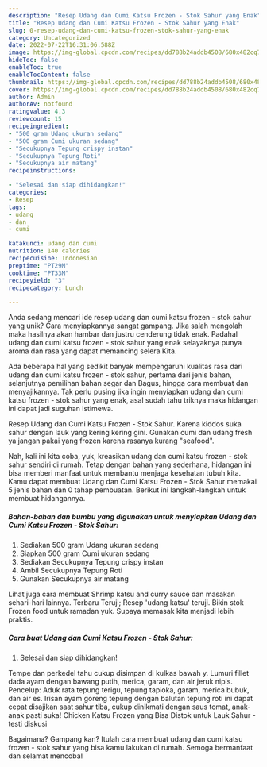 ```yaml
---
description: "Resep Udang dan Cumi Katsu Frozen - Stok Sahur yang Enak"
title: "Resep Udang dan Cumi Katsu Frozen - Stok Sahur yang Enak"
slug: 0-resep-udang-dan-cumi-katsu-frozen-stok-sahur-yang-enak
category: Uncategorized
date: 2022-07-22T16:31:06.588Z
image: https://img-global.cpcdn.com/recipes/dd788b24addb4508/680x482cq70/udang-dan-cumi-katsu-frozen-stok-sahur-foto-resep-utama.jpg
hideToc: false
enableToc: true
enableTocContent: false
thumbnail: https://img-global.cpcdn.com/recipes/dd788b24addb4508/680x482cq70/udang-dan-cumi-katsu-frozen-stok-sahur-foto-resep-utama.jpg
cover: https://img-global.cpcdn.com/recipes/dd788b24addb4508/680x482cq70/udang-dan-cumi-katsu-frozen-stok-sahur-foto-resep-utama.jpg
author: Admin
authorAv: notfound
ratingvalue: 4.3
reviewcount: 15
recipeingredient:
- "500 gram Udang ukuran sedang"
- "500 gram Cumi ukuran sedang"
- "Secukupnya Tepung crispy instan"
- "Secukupnya Tepung Roti"
- "Secukupnya air matang"
recipeinstructions:

- "Selesai dan siap dihidangkan!"
categories:
- Resep
tags:
- udang
- dan
- cumi

katakunci: udang dan cumi 
nutrition: 140 calories
recipecuisine: Indonesian
preptime: "PT29M"
cooktime: "PT33M"
recipeyield: "3"
recipecategory: Lunch

---
```





Anda sedang mencari ide resep udang dan cumi katsu frozen - stok sahur yang unik? Cara menyiapkannya sangat gampang. Jika salah mengolah maka hasilnya akan hambar dan justru cenderung tidak enak. Padahal udang dan cumi katsu frozen - stok sahur yang enak selayaknya punya aroma dan rasa yang dapat memancing selera Kita.





Ada beberapa hal yang sedikit banyak mempengaruhi kualitas rasa dari udang dan cumi katsu frozen - stok sahur, pertama dari jenis bahan, selanjutnya pemilihan bahan segar dan Bagus, hingga cara membuat dan menyajikannya. Tak perlu pusing jika ingin menyiapkan udang dan cumi katsu frozen - stok sahur yang enak,      asal sudah tahu triknya maka hidangan ini dapat jadi suguhan istimewa.














Resep Udang dan Cumi Katsu Frozen - Stok Sahur. Karena kiddos suka sahur dengan lauk yang kering kering gini. Gunakan cumi dan udang fresh ya jangan pakai yang frozen karena rasanya kurang &#34;seafood&#34;.






Nah, kali ini kita coba, yuk, kreasikan udang dan cumi katsu frozen - stok sahur sendiri di rumah. Tetap dengan bahan yang sederhana, hidangan ini bisa memberi manfaat untuk membantu menjaga kesehatan tubuh kita. Kamu dapat membuat Udang dan Cumi Katsu Frozen - Stok Sahur memakai 5 jenis bahan dan 0 tahap pembuatan. Berikut ini langkah-langkah untuk membuat hidangannya.

<!--inarticleads1-->

##### Bahan-bahan dan bumbu yang digunakan untuk menyiapkan Udang dan Cumi Katsu Frozen - Stok Sahur:

1. Sediakan 500 gram Udang ukuran sedang
1. Siapkan 500 gram Cumi ukuran sedang
1. Sediakan Secukupnya Tepung crispy instan
1. Ambil Secukupnya Tepung Roti
1. Gunakan Secukupnya air matang


Lihat juga cara membuat Shrimp katsu and curry sauce dan masakan sehari-hari lainnya. Terbaru Teruji; Resep &#39;udang katsu&#39; teruji. Bikin stok Frozen food untuk ramadan yuk. Supaya memasak kita menjadi lebih praktis. 

<!--inarticleads2-->

##### Cara buat Udang dan Cumi Katsu Frozen - Stok Sahur:


1. Selesai dan siap dihidangkan!

Tempe dan perkedel tahu cukup disimpan di kulkas bawah y. Lumuri fillet dada ayam dengan bawang putih, merica, garam, dan air jeruk nipis. Pencelup: Aduk rata tepung terigu, tepung tapioka, garam, merica bubuk, dan air es. Irisan ayam goreng tepung dengan balutan tepung roti ini dapat cepat disajikan saat sahur tiba, cukup dinikmati dengan saus tomat, anak-anak pasti suka! Chicken Katsu Frozen yang Bisa Distok untuk Lauk Sahur - testi diskusi 

Bagaimana? Gampang kan? Itulah cara membuat udang dan cumi katsu frozen - stok sahur yang bisa kamu lakukan di rumah. Semoga bermanfaat dan selamat mencoba!
